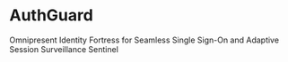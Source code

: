 # AuthGuard
Omnipresent Identity Fortress for Seamless Single Sign-On and Adaptive Session Surveillance Sentinel
